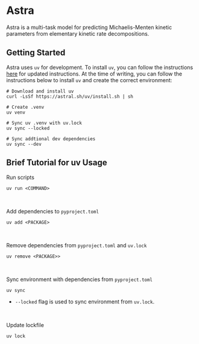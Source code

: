# Astra
Astra is a multi-task model for predicting Michaelis-Menten kinetic parameters from elementary kinetic rate decompositions.

## Getting Started
Astra uses `uv` for development. To install `uv`, you can follow the instructions <a href=https://docs.astral.sh/uv/getting-started/installation>here</a> for updated instructions. At the time of writing, you can follow the instructions below to install `uv` and create the correct environment:
```
# Download and install uv
curl -LsSf https://astral.sh/uv/install.sh | sh

# Create .venv
uv venv

# Sync uv .venv with uv.lock
uv sync --locked

# Sync addtional dev dependencies
uv sync --dev
```

## Brief Tutorial for uv Usage
Run scripts
```
uv run <COMMAND>
```
<br>

Add dependencies to `pyproject.toml`
```
uv add <PACKAGE>
```
<br>

Remove dependencies from `pyproject.toml` and `uv.lock`
```
uv remove <PACKAGE>>
```
<br>

Sync environment with dependencies from `pyproject.toml`
```
uv sync
```
- `--locked` flag is used to sync environment from `uv.lock`. 
<br>

Update lockfile
```
uv lock
```
<br>
